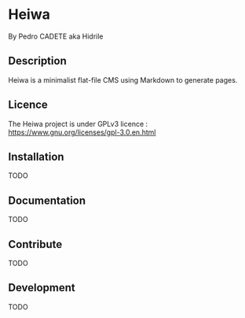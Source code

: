 # Heiwa
By Pedro CADETE aka Hidrile

## Description

Heiwa is a minimalist flat-file CMS using Markdown to generate pages.

## Licence

The Heiwa project is under GPLv3 licence : https://www.gnu.org/licenses/gpl-3.0.en.html

## Installation

TODO

## Documentation

TODO

## Contribute

TODO

## Development

TODO
